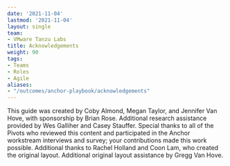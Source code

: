 ```yaml
---
date: '2021-11-04'
lastmod: '2021-11-04'
layout: single
team:
- VMware Tanzu Labs
title: Acknowledgements
weight: 90
tags:
- Teams
- Roles
- Agile
aliases:
- "/outcomes/anchor-playbook/acknowledgements"
---
```

This guide was created by Coby Almond, Megan Taylor, and Jennifer Van Hove, with sponsorship by Brian Rose. Additional research assistance provided by Wes Galliher and Casey Stauffer. Special thanks to all of the Pivots who reviewed this content and participated in the Anchor workstream interviews and survey; your contributions made this work possible. Additional thanks to Rachel Holland and Coon Lam, who created the original layout. Additional original layout assistance by Gregg Van Hove.